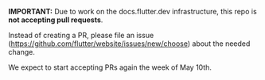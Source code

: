 **IMPORTANT:** Due to work on the docs.flutter.dev infrastructure, this repo is **not accepting pull requests**.

Instead of creating a PR, please file an issue (https://github.com/flutter/website/issues/new/choose) about the needed change.

We expect to start accepting PRs again the week of May 10th.
